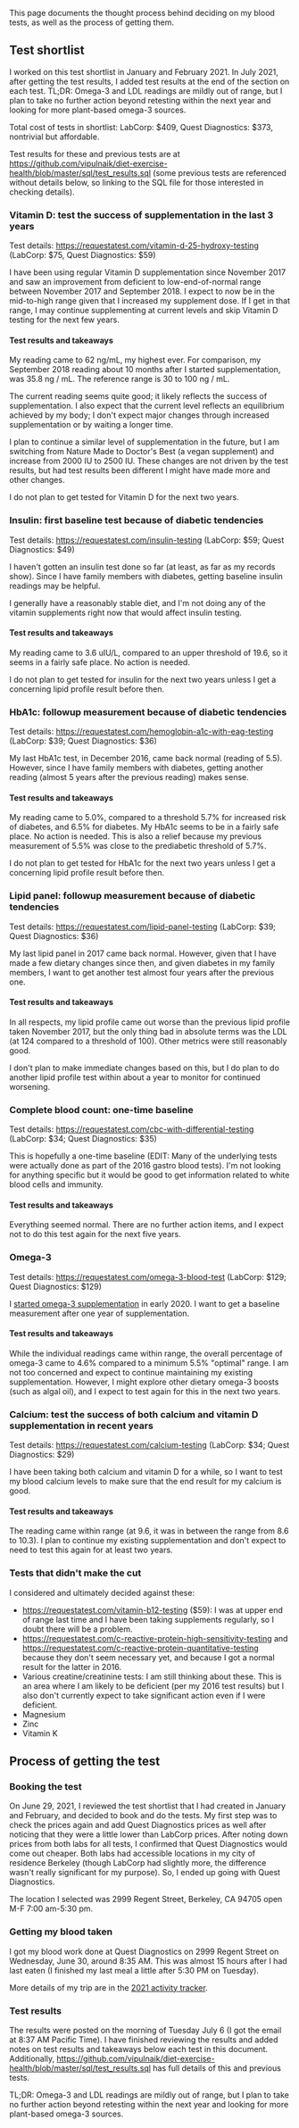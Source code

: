 This page documents the thought process behind deciding on my blood
tests, as well as the process of getting them.

## Test shortlist

I worked on this test shortlist in January and February 2021. In July
2021, after getting the test results, I added test results at the end
of the section on each test. TL;DR: Omega-3 and LDL readings are
mildly out of range, but I plan to take no further action beyond
retesting within the next year and looking for more plant-based
omega-3 sources.

Total cost of tests in shortlist: LabCorp: $409, Quest Diagnostics:
$373, nontrivial but affordable.

Test results for these and previous tests are at 
https://github.com/vipulnaik/diet-exercise-health/blob/master/sql/test_results.sql
(some previous tests are referenced without details below, so linking to the
SQL file for those interested in checking details).

### Vitamin D: test the success of supplementation in the last 3 years

Test details: https://requestatest.com/vitamin-d-25-hydroxy-testing (LabCorp: $75, Quest Diagnostics: $59)

I have been using regular Vitamin D supplementation since November
2017 and saw an improvement from deficient to low-end-of-normal range
between November 2017 and September 2018. I expect to now be in the
mid-to-high range given that I increased my supplement dose. If I get
in that range, I may continue supplementing at current levels and skip
Vitamin D testing for the next few years.

#### Test results and takeaways

My reading came to 62 ng/mL, my highest ever. For comparison, my
September 2018 reading about 10 months after I started
supplementation, was 35.8 ng / mL. The reference range is 30 to 100
ng / mL.

The current reading seems quite good; it likely reflects the success
of supplementation. I also expect that the current level reflects an
equilibrium achieved by my body; I don't expect major changes through
increased supplementation or by waiting a longer time.

I plan to continue a similar level of supplementation in the future,
but I am switching from Nature Made to Doctor's Best (a vegan
supplement) and increase from 2000 IU to 2500 IU. These changes are
not driven by the test results, but had test results been different I
might have made more and other changes.

I do not plan to get tested for Vitamin D for the next two years.

### Insulin: first baseline test because of diabetic tendencies

Test details: https://requestatest.com/insulin-testing (LabCorp: $59; Quest Diagnostics: $49)

I haven't gotten an insulin test done so far (at least, as far as my
records show). Since I have family members with diabetes, getting
baseline insulin readings may be helpful.

I generally have a reasonably stable diet, and I'm not doing any of
the vitamin supplements right now that would affect insulin testing.

#### Test results and takeaways

My reading came to 3.6 uIU/L, compared to an upper threshold of 19.6,
so it seems in a fairly safe place. No action is needed.

I do not plan to get tested for insulin for the next two years unless
I get a concerning lipid profile result before then.

### HbA1c: followup measurement because of diabetic tendencies

Test details: https://requestatest.com/hemoglobin-a1c-with-eag-testing (LabCorp: $39; Quest Diagnostics: $36)

My last HbA1c test, in December 2016, came back normal (reading of
5.5). However, since I have family members with diabetes, getting
another reading (almost 5 years after the previous reading) makes
sense.

#### Test results and takeaways

My reading came to 5.0%, compared to a threshold 5.7% for increased
risk of diabetes, and 6.5% for diabetes. My HbA1c seems to be in a
fairly safe place. No action is needed. This is also a relief because
my previous measurement of 5.5% was close to the prediabetic threshold
of 5.7%.

I do not plan to get tested for HbA1c for the next two years unless
I get a concerning lipid profile result before then.

### Lipid panel: followup measurement because of diabetic tendencies

Test details: https://requestatest.com/lipid-panel-testing (LabCorp: $39; Quest Diagnostics: $36)

My last lipid panel in 2017 came back normal. However, given that I
have made a few dietary changes since then, and given diabetes in my
family members, I want to get another test almost four years after the
previous one.

#### Test results and takeaways

In all respects, my lipid profile came out worse than the previous
lipid profile taken November 2017, but the only thing bad in absolute
terms was the LDL (at 124 compared to a threshold of 100). Other
metrics were still reasonably good.

I don't plan to make immediate changes based on this, but I do plan to
do another lipid profile test within about a year to monitor for
continued worsening.

### Complete blood count: one-time baseline

Test details: https://requestatest.com/cbc-with-differential-testing (LabCorp: $34; Quest Diagnostics: $35)

This is hopefully a one-time baseline (EDIT: Many of the underlying
tests were actually done as part of the 2016 gastro blood tests). I'm
not looking for anything specific but it would be good to get
information related to white blood cells and immunity.

#### Test results and takeaways

Everything seemed normal. There are no further action items, and I
expect not to do this test again for the next five years.

### Omega-3

Test details: https://requestatest.com/omega-3-blood-test (LabCorp: $129; Quest Diagnostics: $129)

I [started omega-3
supplementation](2019-12-30-decision-to-start-taking-omega-3-supplements.md)
in early 2020. I want to get a baseline measurement after one year of
supplementation.

#### Test results and takeaways

While the individual readings came within range, the overall
percentage of omega-3 came to 4.6% compared to a minimum 5.5%
"optimal" range. I am not too concerned and expect to continue
maintaining my existing supplementation. However, I might explore
other dietary omega-3 boosts (such as algal oil), and I expect to test
again for this in the next two years.

### Calcium: test the success of both calcium and vitamin D supplementation in recent years

Test details: https://requestatest.com/calcium-testing (LabCorp: $34; Quest Diagnostics: $29)

I have been taking both calcium and vitamin D for a while, so I want
to test my blood calcium levels to make sure that the end result for
my calcium is good.

#### Test results and takeaways

The reading came within range (at 9.6, it was in between the range
from 8.6 to 10.3). I plan to continue my existing supplementation and
don't expect to need to test this again for at least two years.

### Tests that didn't make the cut

I considered and ultimately decided against these:

* https://requestatest.com/vitamin-b12-testing ($59): I was at upper
  end of range last time and I have been taking supplements regularly,
  so I doubt there will be a problem.
* https://requestatest.com/c-reactive-protein-high-sensitivity-testing
  and https://requestatest.com/c-reactive-protein-quantitative-testing
  because they don't seem necessary yet, and because I got a normal
  result for the latter in 2016.
* Various creatine/creatinine tests: I am still thinking about
  these. This is an area where I am likely to be deficient (per my
  2016 test results) but I also don't currently expect to take
  significant action even if I were deficient.
* Magnesium
* Zinc
* Vitamin K

## Process of getting the test

### Booking the test

On June 29, 2021, I reviewed the test shortlist that I had created in
January and February, and decided to book and do the tests. My first
step was to check the prices again and add Quest Diagnostics prices as
well after noticing that they were a little lower than LabCorp
prices. After noting down prices from both labs for all tests, I
confirmed that Quest Diagnostics would come out cheaper. Both labs had
accessible locations in my city of residence Berkeley (though LabCorp
had slightly more, the difference wasn't really significant for my
purpose). So, I ended up going with Quest Diagnostics.

The location I selected was 2999 Regent Street, Berkeley, CA 94705
open M-F 7:00 am-5:30 pm.

### Getting my blood taken

I got my blood work done at Quest Diagnostics on 2999 Regent Street on
Wednesday, June 30, around 8:35 AM. This was almost 15 hours after I
had last eaten (I finished my last meal a little after 5:30 PM on
Tuesday).

More details of my trip are in the [2021 activity
tracker](2021-activity-tracker#wednesday-june-30).

### Test results

The results were posted on the morning of Tuesday July 6 (I got the
email at 8:37 AM Pacific Time). I have finished reviewing the results
and added notes on test results and takeaways below each test in this
document. Additionally,
https://github.com/vipulnaik/diet-exercise-health/blob/master/sql/test_results.sql
has full details of this and previous tests.

TL;DR: Omega-3 and LDL readings are mildly out of range, but I plan to
take no further action beyond retesting within the next year and
looking for more plant-based omega-3 sources.
